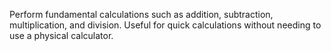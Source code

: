 Perform fundamental calculations such as addition, subtraction, multiplication, and division.
Useful for quick calculations without needing to use a physical calculator.
